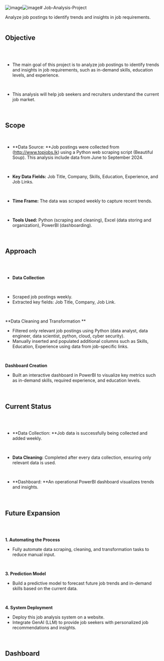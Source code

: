 ![image](https://github.com/user-attachments/assets/54a8b6c3-bd3d-4b49-9d38-a73f0ab5d556)![image](https://github.com/user-attachments/assets/6f4ad06b-f829-45a7-8870-7e2822870cf0)# Job-Analysis-Project
<br />

Analyze job postings to identify trends and insights in job requirements.
<br /><br />

## Objective
<br /><br />

* The main goal of this project is to analyze job postings to identify trends and insights in job requirements, such as in-demand skills, education levels, and experience.
<br />

* This analysis will help job seekers and recruiters understand the current job market.
<br /><br /><br />

## Scope
<br />

- **Data Source:   **Job postings were collected from (http://www.topjobs.lk) using a Python web scraping script (Beautiful Soup). This analysis include data from June to September 2024.
<br />

- **Key Data Fields:**   Job Title, Company, Skills, Education, Experience, and Job Links.
<br />

- **Time Frame:**   The data was scraped weekly to capture recent trends.
<br />

- **Tools Used:**   Python (scraping and cleaning), Excel (data storing and organization), PowerBI (dashboarding).
<br /><br /><br />

## Approach
<br /><br />

- **Data Collection**
<br />

  - Scraped job postings weekly.
  - Extracted key fields: Job Title, Company, Job Link.
<br />

**Data Cleaning and Transformation
**<br />

  - Filtered only relevant job postings using Python (data analyst, data engineer, data scientist, python, cloud, cyber security).
  - Manually inserted and populated additional columns such as Skills, Education, Experience using data from job-specific links.
<br />

**Dashboard Creation**
<br />

  - Built an interactive dashboard in PowerBI to visualize key metrics such as in-demand skills, required experience, and education levels.
<br /><br /><br />

## Current Status
<br /><br />

- **Data Collection:  **Job data is successfully being collected and added weekly.
<br />

- **Data Cleaning:**  Completed after every data collection, ensuring only relevant data is used.
<br />

- **Dashboard:  **An operational PowerBI dashboard visualizes trends and insights.
<br /><br /><br />

## Future Expansion
<br /><br />

**1. Automating the Process**
  - Fully automate data scraping, cleaning, and transformation tasks to reduce manual input.
<br />

**3. Prediction Model**
  - Build a predictive model to forecast future job trends and in-demand skills based on the current data.
<br />

**4. System Deployment**
  - Deploy this job analysis system on a website.
  - Integrate GenAI (LLM) to provide job seekers with personalized job recommendations and insights.
<br /><br /><br />

## Dashboard








